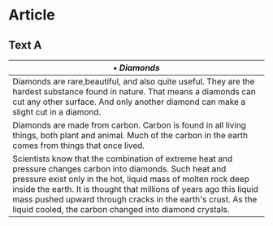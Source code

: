 # Article
## Text A
|***&bull; Diamonds***|
|---|
|Diamonds are rare,beautiful, and also quite useful. They are the hardest substance found in nature. That means a diamonds can cut any other surface. And only another diamond can make a slight cut in a diamond.|
|Diamonds are made from carbon. Carbon is found in all living things, both plant and animal. Much of the carbon in the earth comes from things that once lived.|
|Scientists know that the combination of extreme heat and pressure changes carbon into diamonds. Such heat and pressure exist only in the hot, liquid mass of molten rock deep inside the earth. It is thought that millions of years ago this liquid mass pushed upward through cracks in the earth's crust. As the liquid cooled, the carbon changed into diamond crystals.|